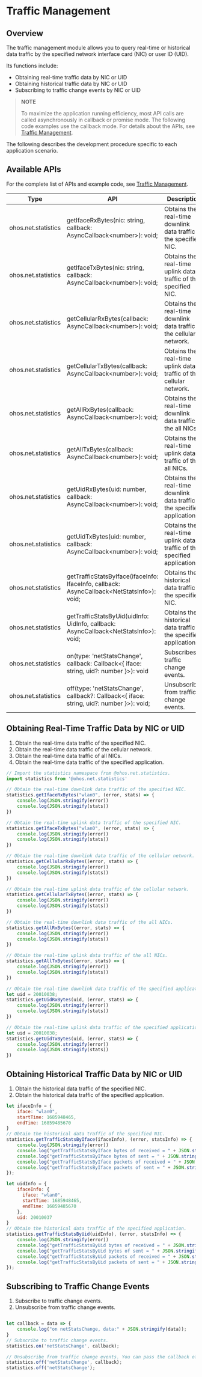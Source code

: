 # Traffic Management

## Overview

The traffic management module allows you to query real-time or historical data traffic by the specified network interface card (NIC) or user ID (UID).

Its functions include:

- Obtaining real-time traffic data by NIC or UID
- Obtaining historical traffic data by NIC or UID
- Subscribing to traffic change events by NIC or UID

> **NOTE**
> 
> To maximize the application running efficiency, most API calls are called asynchronously in callback or promise mode. The following code examples use the callback mode. For details about the APIs, see [Traffic Management](../reference/apis/js-apis-net-statistics.md).

The following describes the development procedure specific to each application scenario.

## Available APIs

For the complete list of APIs and example code, see [Traffic Management](../reference/apis/js-apis-net-statistics.md).

| Type| API| Description|
| ---- | ---- | ---- |
| ohos.net.statistics | getIfaceRxBytes(nic: string, callback: AsyncCallback\<number>): void; |Obtains the real-time downlink data traffic of the specified NIC. |
| ohos.net.statistics | getIfaceTxBytes(nic: string, callback: AsyncCallback\<number>): void; |Obtains the real-time uplink data traffic of the specified NIC. |
| ohos.net.statistics | getCellularRxBytes(callback: AsyncCallback\<number>): void; |Obtains the real-time downlink data traffic of the cellular network.|
| ohos.net.statistics | getCellularTxBytes(callback: AsyncCallback\<number>): void; |Obtains the real-time uplink data traffic of the cellular network.|
| ohos.net.statistics | getAllRxBytes(callback: AsyncCallback\<number>): void; |Obtains the real-time downlink data traffic of the all NICs. |
| ohos.net.statistics | getAllTxBytes(callback: AsyncCallback\<number>): void; |Obtains the real-time uplink data traffic of the all NICs. |
| ohos.net.statistics | getUidRxBytes(uid: number, callback: AsyncCallback\<number>): void; |Obtains the real-time downlink data traffic of the specified application. |
| ohos.net.statistics | getUidTxBytes(uid: number, callback: AsyncCallback\<number>): void; |Obtains the real-time uplink data traffic of the specified application. |
| ohos.net.statistics | getTrafficStatsByIface(ifaceInfo: IfaceInfo, callback: AsyncCallback\<NetStatsInfo>): void; |Obtains the historical data traffic of the specified NIC. |
| ohos.net.statistics | getTrafficStatsByUid(uidInfo: UidInfo, callback: AsyncCallback\<NetStatsInfo>): void; |Obtains the historical data traffic of the specified application. |
| ohos.net.statistics | on(type: 'netStatsChange', callback: Callback\<{ iface: string, uid?: number }>): void |Subscribes to traffic change events.|
| ohos.net.statistics | off(type: 'netStatsChange', callback?: Callback\<{ iface: string, uid?: number }>): void; |Unsubscribes from traffic change events.|

## Obtaining Real-Time Traffic Data by NIC or UID

1. Obtain the real-time data traffic of the specified NIC. 
2. Obtain the real-time data traffic of the cellular network.
3. Obtain the real-time data traffic of all NICs. 
4. Obtain the real-time data traffic of the specified application. 

```js
// Import the statistics namespace from @ohos.net.statistics.
import statistics from '@ohos.net.statistics'

// Obtain the real-time downlink data traffic of the specified NIC. 
statistics.getIfaceRxBytes("wlan0", (error, stats) => {
    console.log(JSON.stringify(error))
    console.log(JSON.stringify(stats))
})

// Obtain the real-time uplink data traffic of the specified NIC. 
statistics.getIfaceTxBytes("wlan0", (error, stats) => {
    console.log(JSON.stringify(error))
    console.log(JSON.stringify(stats))
})

// Obtain the real-time downlink data traffic of the cellular network.
statistics.getCellularRxBytes((error, stats) => {
    console.log(JSON.stringify(error))
    console.log(JSON.stringify(stats))
})

// Obtain the real-time uplink data traffic of the cellular network.
statistics.getCellularTxBytes((error, stats) => {
    console.log(JSON.stringify(error))
    console.log(JSON.stringify(stats))
})

// Obtain the real-time downlink data traffic of the all NICs. 
statistics.getAllRxBytes((error, stats) => {
    console.log(JSON.stringify(error))
    console.log(JSON.stringify(stats))
})

// Obtain the real-time uplink data traffic of the all NICs. 
statistics.getAllTxBytes((error, stats) => {
    console.log(JSON.stringify(error))
    console.log(JSON.stringify(stats))
})

// Obtain the real-time downlink data traffic of the specified application. 
let uid = 20010038;
statistics.getUidRxBytes(uid, (error, stats) => {
    console.log(JSON.stringify(error))
    console.log(JSON.stringify(stats))
})

// Obtain the real-time uplink data traffic of the specified application. 
let uid = 20010038;
statistics.getUidTxBytes(uid, (error, stats) => {
    console.log(JSON.stringify(error))
    console.log(JSON.stringify(stats))
})
```

## Obtaining Historical Traffic Data by NIC or UID

1. Obtain the historical data traffic of the specified NIC. 
2. Obtain the historical data traffic of the specified application. 

```js
let ifaceInfo = {
    iface: "wlan0",
    startTime: 1685948465,
    endTime: 16859485670
}
// Obtain the historical data traffic of the specified NIC. 
statistics.getTrafficStatsByIface(ifaceInfo), (error, statsInfo) => {
    console.log(JSON.stringify(error))
    console.log("getTrafficStatsByIface bytes of received = " + JSON.stringify(statsInfo.rxBytes));
    console.log("getTrafficStatsByIface bytes of sent = " + JSON.stringify(statsInfo.txBytes));
    console.log("getTrafficStatsByIface packets of received = " + JSON.stringify(statsInfo.rxPackets));
    console.log("getTrafficStatsByIface packets of sent = " + JSON.stringify(statsInfo.txPackets));
});

let uidInfo = {
    ifaceInfo: {
      iface: "wlan0",
      startTime: 1685948465,
      endTime: 16859485670
    },
    uid: 20010037
}
// Obtain the historical data traffic of the specified application. 
statistics.getTrafficStatsByUid(uidInfo), (error, statsInfo) => {
    console.log(JSON.stringify(error))
    console.log("getTrafficStatsByUid bytes of received = " + JSON.stringify(statsInfo.rxBytes));
    console.log("getTrafficStatsByUid bytes of sent = " + JSON.stringify(statsInfo.txBytes));
    console.log("getTrafficStatsByUid packets of received = " + JSON.stringify(statsInfo.rxPackets));
    console.log("getTrafficStatsByUid packets of sent = " + JSON.stringify(statsInfo.txPackets));
});

```

## Subscribing to Traffic Change Events

1. Subscribe to traffic change events.
2. Unsubscribe from traffic change events.

```js

let callback = data => {
    console.log("on netStatsChange, data:" + JSON.stringify(data));
}
// Subscribe to traffic change events.
statistics.on('netStatsChange', callback);

// Unsubscribe from traffic change events. You can pass the callback of the **on** function if you want to unsubscribe from a certain type of event. If you do not pass the callback, you will unsubscribe from all events.
statistics.off('netStatsChange', callback);
statistics.off('netStatsChange');

```
